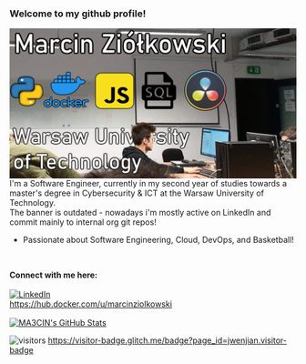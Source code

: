 ### Welcome to my github profile!

<img align="center" src="https://github.com/MA3CIN/MA3CIN/blob/main/HeyThere.png"/>
I'm a Software Engineer, currently in my second year of studies towards a master's degree in Cybersecurity & ICT at the Warsaw University of Technology.
<br/>
The banner is outdated - nowadays i'm mostly active on LinkedIn and commit mainly to internal org git repos!
<br/>

- Passionate about Software Engineering, Cloud, DevOps, and Basketball!

<br/> 

**Connect with me here:** <br/> <br/>
<a href="https://www.linkedin.com/in/marcin-zi%C3%B3%C5%82kowski-6b161a209/"><img alt="LinkedIn" src="https://img.shields.io/badge/-Marcin_Ziółkowski-blue?style=flat-square&logo=Linkedin&logoColor=white&link=https://www.linkedin.com/in/marcin-zi%C3%B3%C5%82kowski-6b161a209/"></a>
<br/> 
https://hub.docker.com/u/marcinziolkowski
<br/> 

<a href="https://github.com/MA3CIN/MA3CIN">
  <img align="center" src="https://github-readme-stats.vercel.app/api?username=MA3CIN&show_icons=true&line_height=27&count_private=true&" alt="MA3CIN's GitHub Stats" />
</a>
 <br/> 
 
![visitors](https://visitor-badge.glitch.me/badge?page_id=MA3CIN.MA3CIN)
https://visitor-badge.glitch.me/badge?page_id=jwenjian.visitor-badge
